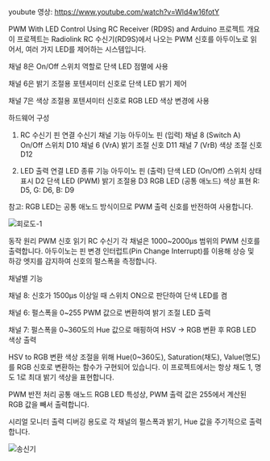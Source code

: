 youbute 영상:
https://www.youtube.com/watch?v=Wld4w16fotY

PWM With LED Control Using RC Receiver (RD9S) and Arduino
프로젝트 개요
이 프로젝트는 Radiolink RC 수신기(RD9S)에서 나오는 PWM 신호를 아두이노로 읽어서, 여러 가지 LED를 제어하는 시스템입니다.

채널 8은 On/Off 스위치 역할로 단색 LED 점멸에 사용

채널 6은 밝기 조절용 포텐셔미터 신호로 단색 LED 밝기 제어

채널 7은 색상 조절용 포텐셔미터 신호로 RGB LED 색상 변경에 사용

하드웨어 구성
1) RC 수신기 핀 연결
수신기 채널	기능	아두이노 핀 (입력)
채널 8 (Switch A)	On/Off 스위치	D10
채널 6 (VrA)	밝기 조절 신호	D11
채널 7 (VrB)	색상 조절 신호	D12

2) LED 출력 연결
LED 종류	기능	아두이노 핀 (출력)
단색 LED (On/Off)	스위치 상태 표시	D2
단색 LED (PWM)	밝기 조절용	D3
RGB LED (공통 애노드)	색상 표현	R: D5, G: D6, B: D9

참고: RGB LED는 공통 애노드 방식이므로 PWM 출력 신호를 반전하여 사용합니다.

![회로도-1](https://github.com/user-attachments/assets/c00dfb31-f525-4984-bd1d-f9002a9bd4a9)

동작 원리
PWM 신호 읽기
RC 수신기 각 채널은 1000~2000μs 범위의 PWM 신호를 출력합니다.
아두이노는 핀 변경 인터럽트(Pin Change Interrupt)를 이용해 상승 및 하강 엣지를 감지하여 신호의 펄스폭을 측정합니다.

채널별 기능

채널 8: 신호가 1500μs 이상일 때 스위치 ON으로 판단하여 단색 LED를 켬

채널 6: 펄스폭을 0~255 PWM 값으로 변환하여 밝기 조절 LED 출력

채널 7: 펄스폭을 0~360도의 Hue 값으로 매핑하여 HSV → RGB 변환 후 RGB LED 색상 출력

HSV to RGB 변환
색상 조절을 위해 Hue(0~360도), Saturation(채도), Value(명도)를 RGB 신호로 변환하는 함수가 구현되어 있습니다.
이 프로젝트에서는 항상 채도 1, 명도 1로 최대 밝기 색상을 표현합니다.

PWM 반전 처리
공통 애노드 RGB LED 특성상, PWM 출력 값은 255에서 계산된 RGB 값을 빼서 출력합니다.

시리얼 모니터 출력
디버깅 용도로 각 채널의 펄스폭과 밝기, Hue 값을 주기적으로 출력합니다.

![송신기](https://github.com/user-attachments/assets/0e998258-6e91-4d66-a7db-3ed682ba79df)
